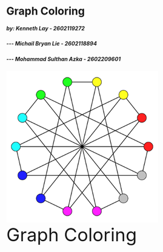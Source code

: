 # Graph Coloring
##### by: Kenneth Lay - 2602119272
##### ---  Michail Bryan Lie - 2602118894
##### --- Mohammad Sulthan Azka - 2602209601

<div id="header" align="left">
  <img src="/assets/gcol-log.png" width="400"/>
  <font size= 100> Graph Coloring </font>
  <br clear="right"/>
</div>
